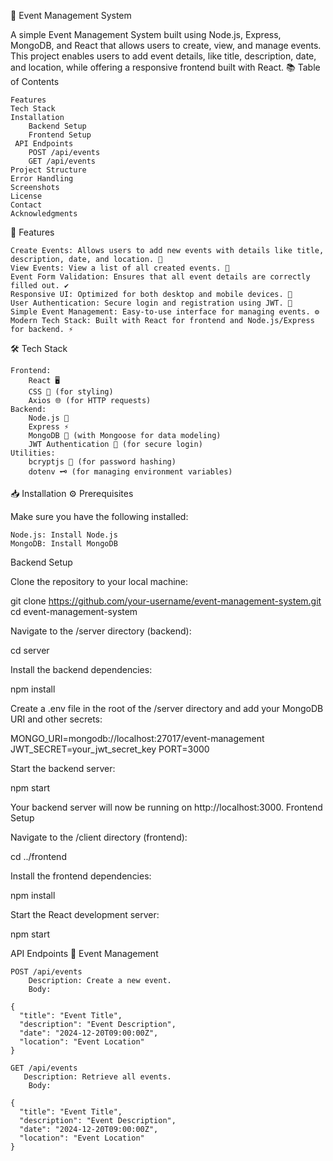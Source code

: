 
🎉 Event Management System

A simple Event Management System built using Node.js, Express, MongoDB, and React that allows users to create, view, and manage events. This project enables users to add event details, like title, description, date, and location, while offering a responsive frontend built with React.
📚 Table of Contents

    Features
    Tech Stack
    Installation
        Backend Setup
        Frontend Setup
     API Endpoints
        POST /api/events
        GET /api/events
    Project Structure
    Error Handling
    Screenshots
    License
    Contact
    Acknowledgments

🚀 Features

    Create Events: Allows users to add new events with details like title, description, date, and location. 🎉
    View Events: View a list of all created events. 📅
    Event Form Validation: Ensures that all event details are correctly filled out. ✔️
    Responsive UI: Optimized for both desktop and mobile devices. 📱
    User Authentication: Secure login and registration using JWT. 🔐
    Simple Event Management: Easy-to-use interface for managing events. ⚙️
    Modern Tech Stack: Built with React for frontend and Node.js/Express for backend. ⚡

🛠️ Tech Stack

    Frontend:
        React 🖥️
        CSS 🎨 (for styling)
        Axios 🌐 (for HTTP requests)
    Backend:
        Node.js 🚀
        Express ⚡
        MongoDB 🍃 (with Mongoose for data modeling)
        JWT Authentication 🔑 (for secure login)
    Utilities:
        bcryptjs 🔐 (for password hashing)
        dotenv 🗝️ (for managing environment variables)

📥 Installation
⚙️ Prerequisites

Make sure you have the following installed:

    Node.js: Install Node.js
    MongoDB: Install MongoDB

Backend Setup

 Clone the repository to your local machine:

git clone https://github.com/your-username/event-management-system.git
cd event-management-system

Navigate to the /server directory (backend):

cd server

Install the backend dependencies:

npm install

Create a .env file in the root of the /server directory and add your MongoDB URI and other secrets:

MONGO_URI=mongodb://localhost:27017/event-management
JWT_SECRET=your_jwt_secret_key
PORT=3000

Start the backend server:

npm start

Your backend server will now be running on http://localhost:3000.
Frontend Setup


 Navigate to the /client directory (frontend):

cd ../frontend 

Install the frontend dependencies:

npm install

Start the React development server:

npm start

API Endpoints
🎯 Event Management

    POST /api/events
        Description: Create a new event.
        Body:

    {
      "title": "Event Title",
      "description": "Event Description",
      "date": "2024-12-20T09:00:00Z",
      "location": "Event Location"
    }

    GET /api/events
       Description: Retrieve all events.
        Body:

    {
      "title": "Event Title",
      "description": "Event Description",
      "date": "2024-12-20T09:00:00Z",
      "location": "Event Location"
    }



    

